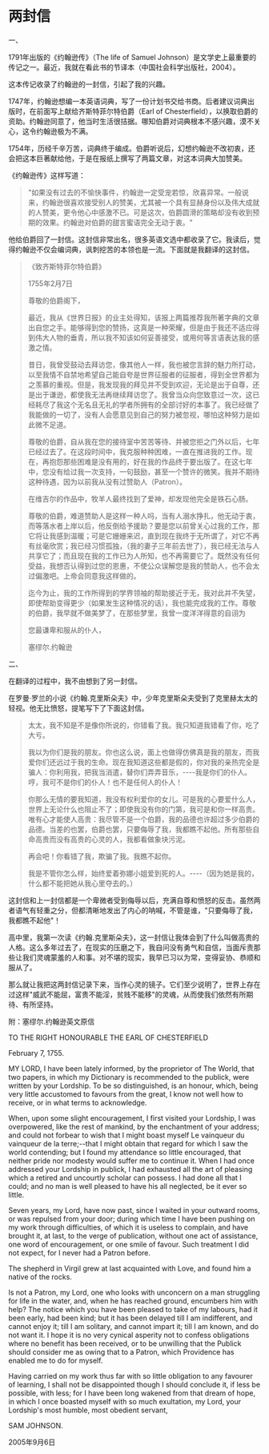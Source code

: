 # 两封信

一、

1791年出版的《约翰逊传》（The life of Samuel Johnson）是文学史上最重要的传记之一。最近，我就在看此书的节译本（中国社会科学出版社，2004）。

这本传记收录了约翰逊的一封信，引起了我的兴趣。

1747年，约翰逊想编一本英语词典，写了一份计划书交给书商。后者建议词典出版时，在前面写上献给齐斯特菲尔特伯爵（Earl of Chesterfield），以换取伯爵的资助。约翰逊同意了，他当时生活很拮据。哪知伯爵对词典根本不感兴趣，漠不关心，这令约翰逊极为不满。

1754年，历经千辛万苦，词典终于编成。伯爵听说后，幻想约翰逊不改初衷，还会把这本巨著献给他，于是在报纸上撰写了两篇文章，对这本词典大加赞美。

《约翰逊传》这样写道：

> "如果没有过去的不愉快事件，约翰逊一定受宠若惊，欣喜异常。一般说来，约翰逊很喜欢接受别人的赞美，尤其被一个具有显赫身份以及伟大成就的人赞美，更令他心中感激不已。可是这次，伯爵圆滑的策略却没有收到预期的效果。约翰逊对伯爵的甜言蜜语完全无动于衷。"

他给伯爵回了一封信。这封信非常出名，很多英语文选中都收录了它。我读后，觉得约翰逊不仅会编词典，讽刺挖苦的本领也是一流。下面就是我翻译的这封信。

> 《致齐斯特菲尔特伯爵》
> 
> 1755年2月7日
> 
> 尊敬的伯爵阁下，
> 
> 最近，我从《世界日报》的业主处得知，该报上两篇推荐我所著字典的文章出自您之手。能够得到您的赞扬，这真是一种荣耀，但是由于我还不适应得到伟大人物的垂青，所以我不知该如何妥善接受，或用何等言语表达我的感激之情。
> 
> 昔日，我曾受鼓动去拜访您，像其他人一样，我也被您言辞的魅力所打动，以至我情不自禁地希望自己能自夸是世界征服者的征服者，得到全世界都为之羡慕的重视。但是，我发现我的拜见并不受到欢迎，无论是出于自尊，还是出于谦逊，都使我无法再继续拜访您了。我曾当众向您致意过一次，这已经耗尽了我这个无名且无礼的学者所拥有的全部讨好的本事了。我已经做了我能做的一切了，没有人会愿意见到自己的努力被忽视，哪怕这种努力是如此微不足道。
> 
> 尊敬的伯爵，自从我在您的接待室中苦苦等待、并被您拒之门外以后，七年已经过去了。在这段时间中，我克服种种困难，一直在推进我的工作。现在，再抱怨那些困难是没有用的，好在我的作品终于要出版了。在这七年中，您没有给过我一次支持，一句鼓励，甚至一个赞许的微笑。我并不期待这种待遇，因为以前我从没有过赞助人（Patron）。
> 
> 在维吉尔的作品中，牧羊人最终找到了爱神，却发现他完全是铁石心肠。
> 
> 尊敬的伯爵，难道赞助人是这样一种人吗，当有人溺水挣扎，他无动于衷，而等落水者上岸以后，他反倒给予援助？要是您以前曾关心过我的工作，那它将让我感到温暖；可是它姗姗来迟，直到现在我终于无所谓了，对它不再有丝毫欣赏；我已经习惯孤独，（我的妻子三年前去世了），我已经无法与人共享它了；而且现在我的工作已为人所知，也不再需要它了。既然没有任何受益，我想否认得到过您的恩惠，不使公众误解您是我的赞助人，也不会太过偏激吧。上帝会同意我这样做的。
> 
> 迄今为止，我的工作所得到的学界领袖的帮助接近于无，我对此并不失望，即使帮助变得更少（如果发生这种情况的话），我也能完成我的工作。尊敬的伯爵，我早就不做美梦了，在那些梦里，我曾一度洋洋得意的自诩为
> 
> 您最谦卑和服从的仆人，
> 
> 塞缪尔.约翰逊

二、

在翻译的过程中，我不由想到了另一封信。

在罗曼·罗兰的小说《约翰.克里斯朵夫》中，少年克里斯朵夫受到了克里赫太太的轻视。他无比愤怒，提笔写下了下面这封信。

> 太太，我不知是不是像你所说的，你错看了我。我只知道我错看了你，吃了大亏。
> 
> 我以为你们是我的朋友。你也这么说，面上也做得仿佛真是我的朋友，而我爱你们还远过于我的生命。现在我知道这些都是假的，你对我的亲热完全是骗人：你利用我，把我当消遣，替你们弄弄音乐，----我是你们的仆人。哼，我可不是你们的仆人！也不是任何人的仆人！
> 
> 你那么无情的要我知道，我没有权利爱你的女儿。可是我的心要爱什么人，世界上无论什么也阻止不了；即使我没有你的门第，我可是和你一样高贵。唯有心才能使人高贵：我尽管不是一个伯爵，我的品德也许超过多少伯爵的品德。当差的也罢，伯爵也罢，只要侮辱了我，我都瞧不起他。所有那些自命高贵而没有高贵的心灵的人，我都看做象块污泥。
> 
> 再会吧！你看错了我，欺骗了我。我瞧不起你。
> 
> 我是不管你怎么样，始终爱着弥娜小姐爱到死的人。----（因为她是我的，什么都不能把她从我心里夺去的。）

这封信和上一封信都是一个卑微者受到侮辱以后，充满自尊和愤怒的反击。虽然两者语气有轻重之分，但都清晰地发出了内心的呐喊，不管是谁，"只要侮辱了我，我都瞧不起他"！

高中里，我第一次读《约翰.克里斯朵夫》，这一封信让我体会到了什么叫做高贵的人格。这么多年过去了，在现实的压磨之下，我自问没有勇气和自信，当面斥责那些让我们灵魂蒙羞的人和事。对不堪的现实，我早已习以为常，变得妥协、恭顺和服从了。

那么就让我把这两封信记录下来，当作心灵的镜子。它们至少说明了，世界上存在过这样"威武不能屈，富贵不能淫，贫贱不能移"的灵魂，从而使我们依然有所期待、有所坚持。

附：塞缪尔.约翰逊英文原信

TO THE RIGHT HONOURABLE THE EARL OF CHESTERFIELD

February 7, 1755.

MY LORD, I have been lately informed, by the proprietor of The World, that two papers, in which my Dictionary is recommended to the publick, were written by your Lordship. To be so distinguished, is an honour, which, being very little accustomed to favours from the great, I know not well how to receive, or in what terms to acknowledge.

When, upon some slight encouragement, I first visited your Lordship, I was overpowered, like the rest of mankind, by the enchantment of your address; and could not forbear to wish that I might boast myself Le vainqueur du vainqueur de la terre;--that I might obtain that regard for which I saw the world contending; but I found my attendance so little encouraged, that neither pride nor modesty would suffer me to continue it. When I had once addressed your Lordship in publick, I had exhausted all the art of pleasing which a retired and uncourtly scholar can possess. I had done all that I could; and no man is well pleased to have his all neglected, be it ever so little.

Seven years, my Lord, have now past, since I waited in your outward rooms, or was repulsed from your door; during which time I have been pushing on my work through difficulties, of which it is useless to complain, and have brought it, at last, to the verge of publication, without one act of assistance, one word of encouragement, or one smile of favour. Such treatment I did not expect, for I never had a Patron before.

The shepherd in Virgil grew at last acquainted with Love, and found him a native of the rocks.

Is not a Patron, my Lord, one who looks with unconcern on a man struggling for life in the water, and, when he has reached ground, encumbers him with help? The notice which you have been pleased to take of my labours, had it been early, had been kind; but it has been delayed till I am indifferent, and cannot enjoy it; till I am solitary, and cannot impart it; till I am known, and do not want it. I hope it is no very cynical asperity not to confess obligations where no benefit has been received, or to be unwilling that the Publick should consider me as owing that to a Patron, which Providence has enabled me to do for myself.

Having carried on my work thus far with so little obligation to any favourer of learning, I shall not be disappointed though I should conclude it, if less be possible, with less; for I have been long wakened from that dream of hope, in which I once boasted myself with so much exultation, my Lord, your Lordship's most humble, most obedient servant,

SAM JOHNSON.

2005年9月6日
